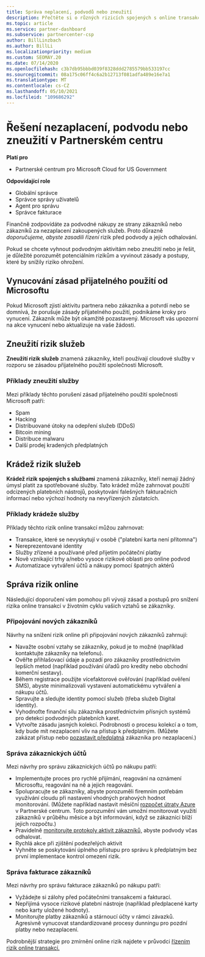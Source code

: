 ```yaml
---
title: Správa neplacení, podvodů nebo zneužití
description: Přečtěte si o různých rizicích spojených s online transakcemi a osvědčených postupech pro správu a zmírnění těchto rizik v Partnerské centrum.
ms.topic: article
ms.service: partner-dashboard
ms.subservice: partnercenter-csp
author: BillLinzbach
ms.author: BillLi
ms.localizationpriority: medium
ms.custom: SEOMAY.20
ms.date: 07/14/2020
ms.openlocfilehash: c3b7db95bbbd039f8328ddd2785579bb533197cc
ms.sourcegitcommit: 08a175c06ff4c6a2b12713f081adfa489e16e7a1
ms.translationtype: MT
ms.contentlocale: cs-CZ
ms.lasthandoff: 05/10/2021
ms.locfileid: "109686292"
---
```

# <a name="managing-non-payment-fraud-or-misuse-in-partner-center"></a>Řešení nezaplacení, podvodu nebo zneužití v Partnerském centru

**Platí pro**

- Partnerské centrum pro Microsoft Cloud for US Government

**Odpovídající role**

- Globální správce
- Správce správy uživatelů
- Agent pro správu
- Správce fakturace

Finančně zodpovídáte za podvodné nákupy ze strany zákazníků nebo zákazníků za nezaplacení zakoupených služeb. Proto důrazně *doporučujeme, abyste zasadili řízení* rizik před podvody a jejich odhalování.

Pokud se chcete vyhnout podvodným aktivitám nebo zneužití nebo je řešit, je důležité porozumět potenciálním rizikům a vyvinout zásady a postupy, které by snížily riziko ohrožení.

## <a name="enforcement-of-microsoft-acceptable-use-policy"></a>Vynucování zásad přijatelného použití od Microsoftu

Pokud Microsoft zjistí aktivitu partnera nebo zákazníka a potvrdí nebo se domnívá, že porušuje zásady přijatelného použití, podnikáme kroky pro vynucení. Zákazník může být okamžitě pozastavený. Microsoft vás upozorní na akce vynucení nebo aktualizuje na vaše žádosti.

## <a name="abuse-of-service-risks"></a>Zneužití rizik služeb

**Zneužití rizik služeb** znamená zákazníky, kteří používají cloudové služby v rozporu se zásadou přijatelného použití společnosti Microsoft.

### <a name="examples-of-abuse-of-service"></a>Příklady zneužití služby

Mezi příklady těchto porušení zásad přijatelného použití společnosti Microsoft patří:

- Spam
- Hacking
- Distribuované útoky na odepření služeb (DDoS)
- Bitcoin mining
- Distribuce malwaru
- Další prodej kradených předplatných

## <a name="theft-of-service-risks"></a>Krádež rizik služeb

**Krádež rizik spojených s službami** znamená zákazníky, kteří nemají žádný úmysl platit za spotřebované služby. Tato krádež může zahrnovat použití odcizených platebních nástrojů, poskytování falešných fakturačních informací nebo výchozí hodnoty na nevyřízených zůstatcích.

### <a name="examples-of-service-theft"></a>Příklady krádeže služby

Příklady těchto rizik online transakcí můžou zahrnovat:

- Transakce, které se nevyskytují v osobě ("platební karta není přítomna")
- Nereprezentované identity
- Služby zřízené a používané před přijetím počáteční platby
- Nově vznikající trhy a/nebo vysoce rizikové oblasti pro online podvod
- Automatizace vytváření účtů a nákupy pomocí špatných aktérů

## <a name="managing-online-risk"></a>Správa rizik online

Následující doporučení vám pomohou při vývoji zásad a postupů pro snížení rizika online transakcí v životním cyklu vašich vztahů se zákazníky.

### <a name="onboarding-new-customers"></a>Připojování nových zákazníků

Návrhy na snížení rizik online při připojování nových zákazníků zahrnují:

- Navažte osobní vztahy se zákazníky, pokud je to možné (například kontaktujte zákazníky na telefonu).
- Ověřte přihlašovací údaje a pozadí pro zákazníky prostřednictvím lepších metod (například používání úřadů pro kredity nebo obchodní komerční sestavy).
- Během registrace použijte vícefaktorové ověřování (například ověření SMS), abyste minimalizovali vystavení automatickému vytváření a nákupu účtů.
- Spravujte a sledujte identity pomocí služeb (třeba služeb Digital identity).
- Vyhodnoťte finanční sílu zákazníka prostřednictvím přísných systémů pro detekci podvodných platebních karet.
- Vytvořte zásadu jasných kolekcí. Podrobnosti o procesu kolekcí a o tom, kdy bude mít nezaplacení vliv na přístup k předplatným. (Můžete zakázat přístup nebo [pozastavit předplatná](create-a-new-subscription.md#suspend-a-subscription) zákazníka pro nezaplacení.)

### <a name="managing-customer-accounts"></a>Správa zákaznických účtů

Mezi návrhy pro správu zákaznických účtů po nákupu patří:

- Implementujte proces pro rychlé přijímání, reagování na oznámení Microsoftu, reagování na ně a jejich reagování.
- Spolupracujte se zákazníky, abyste porozuměli firemním potřebám využívání cloudu při nastavení vhodných prahových hodnot monitorování. (Můžete například nastavit měsíční [rozpočet útraty Azure](set-an-azure-spending-budget-for-your-customers.md) v Partnerské centrum. Toto porozumění vám umožní monitorovat využití zákazníků v průběhu měsíce a být informováni, když se zákazníci blíží jejich rozpočtu.)
- Pravidelně [monitorujte protokoly aktivit zákazníků,](activity-logs.md) abyste podvody včas odhalovat.
- Rychlá akce při zjištění podezřelých aktivit
- Vyhněte se poskytování úplného přístupu pro správu k předplatným bez první implementace kontrol omezení rizik.

### <a name="managing-customer-billing"></a>Správa fakturace zákazníků

Mezi návrhy pro správu fakturace zákazníků po nákupu patří:

- Vyžádejte si zálohy před počátečními transakcemi a fakturací.
- Nepřijímá vysoce rizikové platební nástroje (například předplacené karty nebo karty uložené hodnoty).
- Monitorujte platby zákazníků a stárnoucí účty v rámci závazků. Agresivně vynucovat standardizované procesy dunningu pro pozdní platby nebo nezaplacení.

Podrobnější strategie pro zmírnění online rizik najdete v průvodci [řízením rizik online transakcí.](https://query.prod.cms.rt.microsoft.com/cms/api/am/binary/RE4Bhtt)
